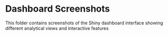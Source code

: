 # Dashboard Screenshots

This folder contains screenshots of the Shiny dashboard interface showing different analytical views and interactive features
